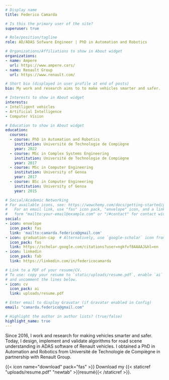 ```yaml
---
# Display name
title: Federico Camarda

# Is this the primary user of the site?
superuser: true

# Role/position/tagline
role: AD/ADAS Sofware Engineer | PhD in Automation and Robotics

# Organizations/Affiliations to show in About widget
organizations:
- name: Ampere
  url: https://www.ampere.cars/
- name: Renault Group
  url: https://www.renault.com/

# Short bio (displayed in user profile at end of posts)
bio: My work and research aims to to make vehicles smarter and safer.

# Interests to show in About widget
interests:
- Intelligent vehicles
- Artificial Intelligence
- Computer Vision

# Education to show in About widget
education:
  courses:
  - course: PhD in Automation and Robotics
    institution: Université de Technologie de Compiègne
    year: 2022
  - course: MSc in Complex Systems Engineering
    institution: Université de Technologie de Compiègne
    year: 2017
  - course: MSc in Computer Engineering
    institution: University of Genoa
    year: 2017
  - course: BSc in Computer Engineering
    institution: University of Genoa
    year: 2015

# Social/Academic Networking
# For available icons, see: https://wowchemy.com/docs/getting-started/page-builder/#icons
#   For an email link, use "fas" icon pack, "envelope" icon, and a link in the
#   form "mailto:your-email@example.com" or "/#contact" for contact widget.
social:
- icon: envelope
  icon_pack: fas
  link: 'mailto:camarda.federico@gmail.com'
- icon: graduation-cap  # Alternatively, use `google-scholar` icon from `ai` icon pack
  icon_pack: fas
  link: https://scholar.google.com/citations?user=ngkfvf8AAAAJ&hl=en
- icon: linkedin
  icon_pack: fab
  link: https://linkedin.com/in/federicocamarda

# Link to a PDF of your resume/CV.
# To use: copy your resume to `static/uploads/resume.pdf`, enable `ai` icons in `params.toml`, 
# and uncomment the lines below.
- icon: cv
  icon_pack: ai
  link: uploads/resume.pdf

# Enter email to display Gravatar (if Gravatar enabled in Config)
email: "camarda.federico@gmail.com"

# Highlight the author in author lists? (true/false)
highlight_name: true
---
```


Since 2016, I work and research for making vehicles smarter and safer. Today, I design, implement and validate algorithms for road scene understanding in ADAS software of Renault vehicles. I obtained a PhD in Automation and Robotics from Université de Technologie de Compiègne in partnership with Renault Group.

{{< icon name="download" pack="fas" >}} Download my {{< staticref "uploads/resume.pdf" "newtab" >}}resumé{{< /staticref >}}.
